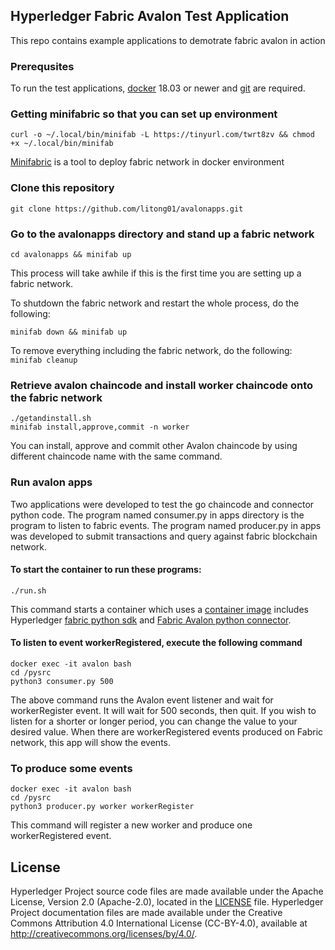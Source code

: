 [//]: # (SPDX-License-Identifier: CC-BY-4.0)

## Hyperledger Fabric Avalon Test Application

This repo contains example applications to demotrate fabric avalon in action

### Prerequsites

To run the test applications, [docker](https://www.docker.com/) 18.03 or newer and [git](https://git-scm.com/) are required.

### Getting minifabric so that you can set up environment

```curl -o ~/.local/bin/minifab -L https://tinyurl.com/twrt8zv && chmod +x ~/.local/bin/minifab```

[Minifabric](https://github.com/litong01/minifabric) is a tool to deploy fabric network in docker environment

### Clone this repository

```git clone https://github.com/litong01/avalonapps.git```

### Go to the avalonapps directory and stand up a fabric network

```cd avalonapps && minifab up```

This process will take awhile if this is the first time you are setting up
a fabric network. 

To shutdown the fabric network and restart the whole process, do the following:

```minifab down && minifab up```

To remove everything including the fabric network, do the following:
```minifab cleanup```

### Retrieve avalon chaincode and install worker chaincode onto the fabric network
```
./getandinstall.sh
minifab install,approve,commit -n worker
```

You can install, approve and commit other Avalon chaincode by using different chaincode
name with the same command.

### Run avalon apps

Two applications were developed to test the go chaincode and connector python
code. The program named consumer.py in apps directory is the program to
listen to fabric events. The program named producer.py in apps was developed
to submit transactions and query against fabric blockchain network.

#### To start the container to run these programs:
```
./run.sh
```
This command starts a container which uses a [container image](https://hub.docker.com/repository/docker/hfrd/tongpy) includes Hyperledger [fabric
python sdk](https://github.com/hyperledger/fabric-sdk-py) and [Fabric Avalon python connector](https://github.com/hyperledger/avalon/tree/master/sdk/avalon_sdk/fabric).

#### To listen to event workerRegistered, execute the following command
```
docker exec -it avalon bash
cd /pysrc
python3 consumer.py 500
```
The above command runs the Avalon event listener and wait for workerRegister event. It
will wait for 500 seconds, then quit. If you wish to listen for a shorter or longer
period, you can change the value to your desired value. When there are workerRegistered
events produced on Fabric network, this app will show the events.

### To produce some events

```
docker exec -it avalon bash
cd /pysrc
python3 producer.py worker workerRegister
```

This command will register a new worker and produce one workerRegistered event.

## License <a name="license"></a>

Hyperledger Project source code files are made available under the Apache
License, Version 2.0 (Apache-2.0), located in the [LICENSE](LICENSE) file.
Hyperledger Project documentation files are made available under the Creative
Commons Attribution 4.0 International License (CC-BY-4.0), available at http://creativecommons.org/licenses/by/4.0/.
